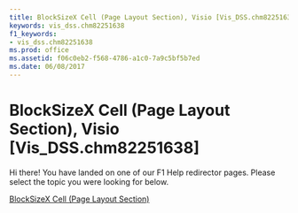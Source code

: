 ```yaml
---
title: BlockSizeX Cell (Page Layout Section), Visio [Vis_DSS.chm82251638]
keywords: vis_dss.chm82251638
f1_keywords:
- vis_dss.chm82251638
ms.prod: office
ms.assetid: f06c0eb2-f568-4786-a1c0-7a9c5bf5b7ed
ms.date: 06/08/2017
---
```



# BlockSizeX Cell (Page Layout Section), Visio [Vis_DSS.chm82251638]

Hi there! You have landed on one of our F1 Help redirector pages. Please select the topic you were looking for below.

[BlockSizeX Cell (Page Layout Section)](http://msdn.microsoft.com/library/253aac17-077e-48e0-39a8-a3abd5d4a257%28Office.15%29.aspx)

